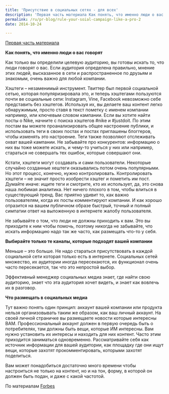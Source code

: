 ```yaml
---
title: 'Присутствие в социальных сетях - для всех'
description: 'Первая часть материала Как понять, что именно люди о вас говорят'
permalink: /ru/pr-blog/rule-your-soial-campaign-like-a-pro-2
date: 2014-10-24

---
```


<a href="/ru/pr-blog/rule-your-soial-campaign-like-a-pro">Первая часть материала </a>

<strong>Как понять, что именно люди о вас говорят</strong>

Как только вы определили целевую аудиторию, вы готовы искать то, что люди говорят о вас. Если аудитория определена правильно, мнение этих людей, высказанное в сети и распространенное по друзьям и знакомым, очень важно для любой компании.

Хэштеги – незаменимый инструмент. Твиттер был первой социальной сетью, которая популяризировала это, и теперь хэштегами пользуются почти ве социальные сети: Instagram, Vine, Facebook невозможно себе представить без хэштегов.  Используя их, вы делаете ваш контент легко обнаружимым, просто ставя в текст пометку с именем компании например, или ключевым словом кампании. Если вы хотите найти посты о Nike, начните с поиска хэштегов #nike и #justdoit. По этим постам вы можете проанализировать общее настроение публики, и использовать теги в своих постах и постах приглашены блоггеров, чтобы изменять это настроение. Теги также позволяют отслеживать охват вашей кампании. Не забывайте про конкурентов: информацию о них вы тоже можете искать, и чему-то учиться у них или например, стараться не совершать тех ошибок, которые совершают они.

Кстати, хэштеги могут создавать и сами пользователи. Некоторые случайно созданные хештеги оказывались потом очень популярными. Но этот процесс, конечно, нужно контролировать. Контролировать хэштеги – не значит просто изобрести хэштег и пометить им пост. Думайте иначе: ищите теги и смотрите, кто их использует, да, это снова наша любимая аналитика. Нет ничего плохого в том, чтобы влиться в существующий тренд. Вас приятно удивит то, как важно пользователям, когда их посты комментируют компании. И как хорошо отразится на вашем публичном образе быстрый, точный и полный симпатии ответ на выложенную в интернете жалобу пользователя.

Не забывайте о том, что люди не должны приходить к вам. Это вы приходите к ним чтобы помочь, поэтому никогда не забывайте, что искать информацию надо так же часто, как размещать что-то у себя.

<strong>Выбирайте только те каналы, которые подходят вашей компании</strong>

Меньше – это больше. Не надо стараться присутствовать в каждой социальной сети которая только есть в интернете. Социальных сетей множество, их аудитории иногда пересекаются, их функционал очень часто пересекается, так что это непростой выбор.

Эффективный менеджер социальных медиа знает, где найти свою аудиторию, знает что эта аудитория хочет видеть, и знает как вовлечь их в разговор.

<strong>Что размещать в социальных медиа</strong>

Тут важно понять один принцип: аккаунт вашей компании или продукта нельзя организовывать таким же образом, как ваш личный аккаунт. На своей личной страничке вы размещаете новости которые интересны ВАМ. Профессиональный аккаунт должен в первую очередь быть о потребителях, там должны быть вещи, которые ИМ интересны. Вам нужно установить их интересы и находить для них контент. Часто этим приходится заниматься одновременно. Рассматривайте себя как источник информации для вашей аудитории, как площадку где они ищут вещи, которые захотят прокомментировать, которыми захотят поделиться.

Вам может понадобиться достаточно много времени чтобы настроиться не только на контент, но и на тон, форму, в которой он должен быть подан, и даже с какой частотой.

По материалам <a href="https://www.forbes.com/sites/allbusiness/2014/05/16/tips-and-tricks-to-manage-your-social-media-campaigns-like-a-pro/">Forbes</a>


